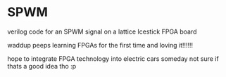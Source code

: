 # SPWM
verilog code for an SPWM signal on a lattice Icestick FPGA board

waddup peeps learning FPGAs for the first time and loving it!!!!!!

hope to integrate FPGA technology into electric cars someday not sure if thats a good idea tho :p
